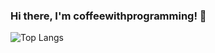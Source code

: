 ### Hi there, I'm coffeewithprogramming! 👋


![Top Langs](https://github-readme-stats.vercel.app/api/top-langs/?username=coffeewithprogramming&layout=compact)
